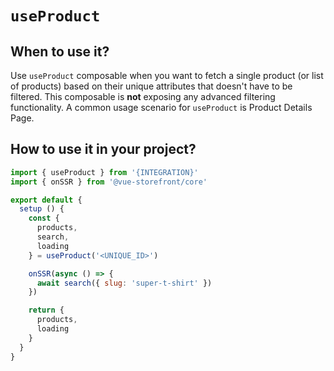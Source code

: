 # `useProduct`

## When to use it?

Use `useProduct` composable when you want to fetch a single product (or list of products) based on their unique attributes that doesn't have to be filtered. This composable is **not** exposing any advanced filtering functionality. A common usage scenario for `useProduct` is Product Details Page.

## How to use it in your project?

```js
import { useProduct } from '{INTEGRATION}'
import { onSSR } from '@vue-storefront/core'

export default {
  setup () {
    const {
      products,
      search,
      loading
    } = useProduct('<UNIQUE_ID>')

    onSSR(async () => {
      await search({ slug: 'super-t-shirt' })
    })

    return {
      products,
      loading
    }
  }
}
```
